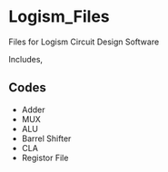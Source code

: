 # Logism_Files
 Files for Logism Circuit Design Software
 
Includes, 

## Codes
 - Adder
 - MUX
 - ALU
 - Barrel Shifter
 - CLA
 - Registor File
